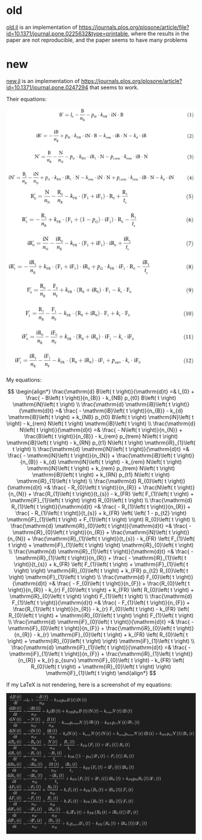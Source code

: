 # old

[old.jl](old.jl) is an implementation of https://journals.plos.org/plosone/article/file?id=10.1371/journal.pone.0225632&type=printable, where the results in the paper are not reproducible, and the paper seems to have many problems

# new

[new.jl](new.jl) is an implementation of https://journals.plos.org/plosone/article?id=10.1371/journal.pone.0247294 that seems to work.

Their equations:

![eq1](eq1.png)
![eq2](eq2.png)

My equations:

$$
\begin{align*}
\frac{\mathrm{d} B\left( t \right)}{\mathrm{d}t} =& l_{0} + \frac{ - B\left( t \right)}{n_{B}} - k_{NB} p_{t0} B\left( t \right) \mathrm{iN}\left( t \right) \\
\frac{\mathrm{d} \mathrm{iB}\left( t \right)}{\mathrm{d}t} =& \frac{ - \mathrm{iB}\left( t \right)}{n_{B}} - k_{d} \mathrm{iB}\left( t \right) + k_{NB} p_{t0} B\left( t \right) \mathrm{iN}\left( t \right) - k_{rem} N\left( t \right) \mathrm{iB}\left( t \right) \\
\frac{\mathrm{d} N\left( t \right)}{\mathrm{d}t} =& \frac{ - N\left( t \right)}{n_{N}} + \frac{B\left( t \right)}{n_{B}} - k_{rem} p_{trem} N\left( t \right) \mathrm{iB}\left( t \right) - k_{RN} p_{t1} N\left( t \right) \mathrm{iR}_{1}\left( t \right) \\
\frac{\mathrm{d} \mathrm{iN}\left( t \right)}{\mathrm{d}t} =& \frac{ - \mathrm{iN}\left( t \right)}{n_{N}} + \frac{\mathrm{iB}\left( t \right)}{n_{B}} - k_{d} \mathrm{iN}\left( t \right) - k_{rem} N\left( t \right) \mathrm{iN}\left( t \right) + k_{rem} p_{trem} N\left( t \right) \mathrm{iB}\left( t \right) + k_{RN} p_{t1} N\left( t \right) \mathrm{iR}_{1}\left( t \right) \\
\frac{\mathrm{d} R_{0}\left( t \right)}{\mathrm{d}t} =& \frac{ - R_{0}\left( t \right)}{n_{R}} + \frac{N\left( t \right)}{n_{N}} + \frac{R_{1}\left( t \right)}{t_{s}} - k_{FR} \left( F_{1}\left( t \right) + \mathrm{iF}_{1}\left( t \right) \right) R_{0}\left( t \right) \\
\frac{\mathrm{d} R_{1}\left( t \right)}{\mathrm{d}t} =& \frac{ - R_{1}\left( t \right)}{n_{R}} + \frac{ - R_{1}\left( t \right)}{t_{s}} + k_{FR} \left( \left( 1 - p_{t2} \right) \mathrm{iF}_{1}\left( t \right) + F_{1}\left( t \right) \right) R_{0}\left( t \right) \\
\frac{\mathrm{d} \mathrm{iR}_{0}\left( t \right)}{\mathrm{d}t} =& \frac{ - \mathrm{iR}_{0}\left( t \right)}{n_{R}} + \frac{\mathrm{iN}\left( t \right)}{n_{N}} + \frac{\mathrm{iR}_{1}\left( t \right)}{t_{s}} - k_{FR} \left( F_{1}\left( t \right) + \mathrm{iF}_{1}\left( t \right) \right) \mathrm{iR}_{0}\left( t \right) \\
\frac{\mathrm{d} \mathrm{iR}_{1}\left( t \right)}{\mathrm{d}t} =& \frac{ - \mathrm{iR}_{1}\left( t \right)}{n_{R}} + \frac{ - \mathrm{iR}_{1}\left( t \right)}{t_{s}} + k_{FR} \left( F_{1}\left( t \right) + \mathrm{iF}_{1}\left( t \right) \right) \mathrm{iR}_{0}\left( t \right) + k_{FR} p_{t2} R_{0}\left( t \right) \mathrm{iF}_{1}\left( t \right) \\
\frac{\mathrm{d} F_{0}\left( t \right)}{\mathrm{d}t} =& \frac{ - F_{0}\left( t \right)}{n_{F}} + \frac{R_{0}\left( t \right)}{n_{R}} - k_{r} F_{0}\left( t \right) + k_{FR} \left( R_{0}\left( t \right) + \mathrm{iR}_{0}\left( t \right) \right) F_{1}\left( t \right) \\
\frac{\mathrm{d} F_{1}\left( t \right)}{\mathrm{d}t} =& \frac{ - F_{1}\left( t \right)}{n_{F}} + \frac{R_{1}\left( t \right)}{n_{R}} - k_{r} F_{0}\left( t \right) - k_{FR} \left( R_{0}\left( t \right) + \mathrm{iR}_{0}\left( t \right) \right) F_{1}\left( t \right) \\
\frac{\mathrm{d} \mathrm{iF}_{0}\left( t \right)}{\mathrm{d}t} =& \frac{ - \mathrm{iF}_{0}\left( t \right)}{n_{F}} + \frac{\mathrm{iR}_{0}\left( t \right)}{n_{R}} - k_{r} \mathrm{iF}_{0}\left( t \right) + k_{FR} \left( R_{0}\left( t \right) + \mathrm{iR}_{0}\left( t \right) \right) \mathrm{iF}_{1}\left( t \right) \\
\frac{\mathrm{d} \mathrm{iF}_{1}\left( t \right)}{\mathrm{d}t} =& \frac{ - \mathrm{iF}_{1}\left( t \right)}{n_{F}} + \frac{\mathrm{iR}_{1}\left( t \right)}{n_{R}} + k_{r} p_{surv} \mathrm{iF}_{0}\left( t \right) - k_{FR} \left( R_{0}\left( t \right) + \mathrm{iR}_{0}\left( t \right) \right) \mathrm{iF}_{1}\left( t \right)
\end{align*}
$$

If my LaTeX is not rendering, here is a screenshot of my equations:

![myeq](myeq.png)
